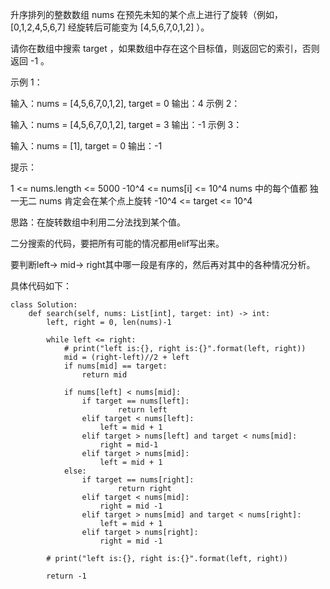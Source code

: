 升序排列的整数数组 nums 在预先未知的某个点上进行了旋转（例如， [0,1,2,4,5,6,7] 经旋转后可能变为 [4,5,6,7,0,1,2] ）。

请你在数组中搜索 target ，如果数组中存在这个目标值，则返回它的索引，否则返回 -1 。

 

示例 1：

输入：nums = [4,5,6,7,0,1,2], target = 0
输出：4
示例 2：

输入：nums = [4,5,6,7,0,1,2], target = 3
输出：-1
示例 3：

输入：nums = [1], target = 0
输出：-1
 

提示：

1 <= nums.length <= 5000
-10^4 <= nums[i] <= 10^4
nums 中的每个值都 独一无二
nums 肯定会在某个点上旋转
-10^4 <= target <= 10^4



思路：在旋转数组中利用二分法找到某个值。

二分搜索的代码，要把所有可能的情况都用elif写出来。

要判断left-> mid-> right其中哪一段是有序的，然后再对其中的各种情况分析。

具体代码如下：
```
class Solution:
    def search(self, nums: List[int], target: int) -> int:
        left, right = 0, len(nums)-1

        while left <= right:
            # print("left is:{}, right is:{}".format(left, right))
            mid = (right-left)//2 + left
            if nums[mid] == target:
                return mid

            if nums[left] < nums[mid]:
                if target == nums[left]:
                        return left
                elif target < nums[left]:
                    left = mid + 1
                elif target > nums[left] and target < nums[mid]:
                    right = mid-1
                elif target > nums[mid]:
                    left = mid + 1
            else:
                if target == nums[right]:
                        return right
                elif target < nums[mid]:
                    right = mid -1
                elif target > nums[mid] and target < nums[right]:
                    left = mid + 1
                elif target > nums[right]:
                    right = mid -1

        # print("left is:{}, right is:{}".format(left, right))
            
        return -1

```
